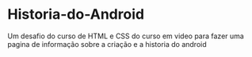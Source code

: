 # Historia-do-Android
Um desafio do curso de HTML e CSS do curso em video para fazer uma pagina de informação sobre a criação e a historia do android
